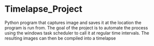 # Timelapse_Project
Python program that captures image and saves it at the location the program is run from. The goal of the project is to automate the process using the windows task scheduler to call it at regular time intervals. The resulting images can then be compiled into a timelapse
